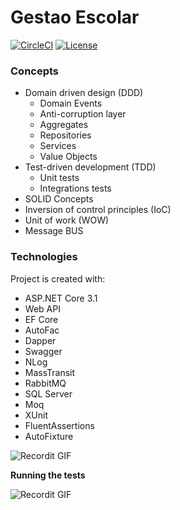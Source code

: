 # Gestao Escolar

[![CircleCI](https://circleci.com/gh/erlonfs/gestao-escolar.svg?style=shield)](https://circleci.com/gh/erlonfs/demo-gestao-escolar) [![License](http://img.shields.io/:license-mit-blue.svg?style=flat-square)](http://badges.mit-license.org)

### Concepts
* Domain driven design (DDD)
    * Domain Events
    * Anti-corruption layer
    * Aggregates
    * Repositories
    * Services
    * Value Objects
* Test-driven development (TDD)
    * Unit tests
    * Integrations tests
* SOLID Concepts
* Inversion of control principles (IoC)
* Unit of work (WOW)
* Message BUS

### Technologies
Project is created with:
* ASP.NET Core 3.1
* Web API
* EF Core
* AutoFac
* Dapper
* Swagger
* NLog
* MassTransit
* RabbitMQ
* SQL Server
* Moq
* XUnit
* FluentAssertions
* AutoFixture

![Recordit GIF](http://g.recordit.co/lPV3SBtsRK.gif)


**Running the tests**

![Recordit GIF](http://g.recordit.co/oHwRvRcPRf.gif)




